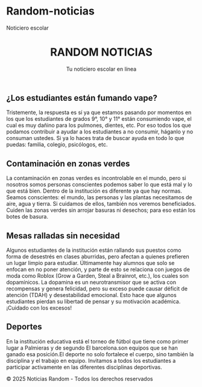 # Random-noticias
Noticiero escolar 
<!DOCTYPE html>
<html lang="es">
<head>
  <meta charset="UTF-8">
  <meta name="viewport" content="width=device-width, initial-scale=1.0">
 
</head>
<body>
  <header>
    <h1>RANDOM NOTICIAS</h1>
    <p>Tu noticiero escolar en línea</p>
  </header>

  <main>
    <section>
      <h2>¿Los estudiantes están fumando vape?</h2>
      <p>
        Tristemente, la respuesta es sí ya que estamos pasando por momentos en los que los estudiantes 
        de grados 9°, 10° y 11° están consumiendo vape, el cual es muy dañino para los pulmones, dientes, etc. 
        Por eso todos los que podamos contribuir a ayudar a los estudiantes a no consumir, háganlo y no consuman ustedes. 
        Si ya lo haces trata de buscar ayuda en todo lo que puedas: familia, colegio, psicólogos, etc.
      </p>
    </section>
    </sectión>
      <h2>Contaminación en zonas verdes</h2>
      <p>
        La contaminación en zonas verdes es incontrolable en el mundo, pero si nosotros somos personas conscientes podemos 
        saber lo que está mal y lo que está bien. Dentro de la institución es diferente ya que hay normas. 
        Seamos conscientes: el mundo, las personas y las plantas necesitamos de aire, agua y tierra. 
        Si cuidamos de ellos, también nos veremos beneficiados.  
        Cuiden las zonas verdes sin arrojar basuras ni desechos; para eso están los botes de basura.
      </p>
    </section>
    </section>
      <h2>Mesas ralladas sin necesidad</h2>
      <p>
        Algunos estudiantes de la institución están rallando sus puestos como forma de desestrés en clases aburridas, 
        pero afectan a quienes prefieren un lugar limpio para estudiar. Últimamente hay alumnos que solo se enfocan 
        en no poner atención, y parte de esto se relaciona con juegos de moda como Roblox (Grow a Garden, Steal a Brainrot, etc.), 
        los cuales son dopamínicos.  
        La dopamina es un neurotransmisor que se activa con recompensas y genera felicidad, pero su exceso puede causar 
        déficit de atención (TDAH) y desestabilidad emocional. Esto hace que algunos estudiantes pierdan su libertad de pensar 
        y su motivación académica. ¡Cuidado con los excesos!
      </p>
    </section>
    </section>
      <h2>Deportes</h2>
      <p>
        En la institución educativa está el torneo de fútbol que tiene como primer lugar a Palmieras y de segundo El barcelona.son equipos que se han ganado esa posición.El deporte no solo fortalece el cuerpo, 
        sino también la disciplina y el trabajo en equipo. Invitamos a todos los estudiantes a participar activamente 
        en las diferentes disciplinas deportivas.
      </p>
    </section>
  </main>

  <footer>
    &copy; 2025 Noticias Random - Todos los derechos reservados
  </footer>
</body>
</html>
